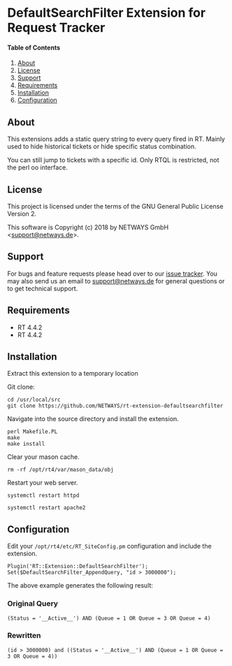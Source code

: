 # DefaultSearchFilter Extension for Request Tracker

#### Table of Contents

1. [About](#about)
2. [License](#license)
3. [Support](#support)
4. [Requirements](#requirements)
5. [Installation](#installation)
6. [Configuration](#configuration)

## About

This extensions adds a static query string to every query fired in RT. Mainly used to hide historical tickets or
hide specific status combination.

You can still jump to tickets with a specific id. Only RTQL is restricted, not the perl oo interface.

## License

This project is licensed under the terms of the GNU General Public License Version 2.

This software is Copyright (c) 2018 by NETWAYS GmbH <[support@netways.de](mailto:support@netways.de)>.

## Support

For bugs and feature requests please head over to our [issue tracker](https://github.com/NETWAYS/rt-extension-defaultsearchfilter/issues).
You may also send us an email to [support@netways.de](mailto:support@netways.de) for general questions or to get technical support.

## Requirements

- RT 4.4.2
- RT 4.4.2

## Installation

Extract this extension to a temporary location

Git clone:

```
cd /usr/local/src
git clone https://github.com/NETWAYS/rt-extension-defaultsearchfilter
```

Navigate into the source directory and install the extension.

```
perl Makefile.PL
make
make install
```

Clear your mason cache.

```
rm -rf /opt/rt4/var/mason_data/obj
```

Restart your web server.

```
systemctl restart httpd

systemctl restart apache2
```

## Configuration

Edit your `/opt/rt4/etc/RT_SiteConfig.pm` configuration and include the extension.

```
Plugin('RT::Extension::DefaultSearchFilter');
Set($DefaultSearchFilter_AppendQuery, "id > 3000000");
```

The above example generates the following result:

### Original Query

```
(Status = '__Active__') AND (Queue = 1 OR Queue = 3 OR Queue = 4)
```

### Rewritten

```
(id > 3000000) and ((Status = '__Active__') AND (Queue = 1 OR Queue = 3 OR Queue = 4))
```
